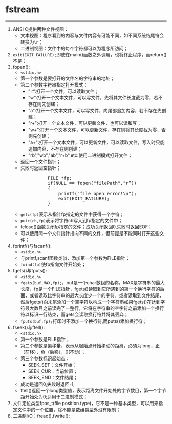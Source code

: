 # fstream
---
1. ANSI C提供两种文件视图：
    * 文本视图：程序看到的内容与文件内容有可能不同，如不同系统结尾符会转换为`\n`；
    * 二进制视图：文件中的每个字符都可以为程序所访问；
1. `exit(EXIT_FAILURE);`即使在main()函数之外调用，也将终止程序，而return()不是；
2. fopen():
    * `<stdio.h>`
    * 第一个参数是要打开的文件名的字符串的地址；
    * 第二个参数字符串指定打开模式：
        * ” r“:打开一个文件，可以读取文件；
        * ”w“:打开一个文本文件，可以写文件，先将其文件长度截为零，若不存在则先创建；
        * "a":打开一个文本文件，可以写文件，向尾部追加内容，若不存在先创建；
        * "r+":打开一个文本文件，可以更新文件，也可以读和写；
        * "w+":打开一个文本文件，可以更新文件，存在则将其长度截为零，否则先创建；
        * "a+":打开一个文本文件，可以更新文件，可以读取文件，写入时只能追加内容，不存在则创建；
        * "rb","wb","ab","r+b",etc:使用二进制模式打开文件；
    * 返回一个文件指针；
    * 失败时返回空指针；
        <pre>
                FILE *fp;
                if(NULL == fopen("filePath","r”))
                {
                    printf("file open error!\n");
                    exit(EXIT_FAILURE);
                }          </pre>
    * `getc(fp)`表示从指针fp指定的文件中获得一个字符；
    * `putc(ch,fp)`表示将字符ch写入到fp指定的文件中；
    * fclose()函数关闭fp指定的文件；成功关闭返回0,失败时返回EOF；
    * 可以使用同一个文件指针指向不同的文件，但前提是不能同时打开这些文件；
3. fprintf()与fscanf():
    * `<stdio.h>`
    * 与printf,scanf函数类似，添加第一个参数为FILE指针；
    * `fwind(fp)`使fp指向文件开始处；
4. fgets()与fputs():
    * `<stdio.h>` 
    * `fgets(buf,MAX,fp);`，buf是一个char数组的名称，MAX是字符串的最大长度，fp是一个FILE指针，fgets()读取到它所遇到的第一个换行字符的后面，或者读取比字符串的最大长度少一个的字符，或者读取到文件结尾，然后fgets()向末尾添加一个空字符以构成一个字符串如果fgets()在达到字符最大数目之前读完了一整行，它将在字符串的空字符之前添加一个换行符以标识一行结束，而gets会读取换行符并将其丢弃；
    * `fputs(buf,fp);`打印时不添加一个换行符,而puts()添加换行符；
5. fseek()与ftell():
    * `<stdio.h>`
    * 第一个参数是FILE指针；
    * 第二个参数是偏移量，表示从起始点开始移动的距离，必须为long，正（前移），负（后移），0(不动）；
    * 第三个参数标识起始点：
        * SEEK_SET：文件开始；
        * SEEK_CUR：当前位置；
        * SEEK_END：文件结尾；
    * 成功是返回0,失败时返回-1;
    * ftell()返回一个long类型值，表示距离文件开始处的字节数目，第一个字节距开始处为0;适用于二进制模式；
6. 文件定位类型fpos_t(file position type)，它不是一种基本类型，可以用来指定文件中的一个位置，除不能是数组类型外没有限制；
7. 二进制I/O：fread(),fwrite();                                       
